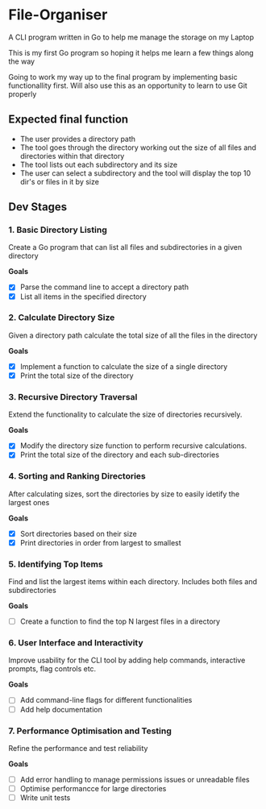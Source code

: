 # File-Organiser
A CLI program written in Go to help me manage the storage on my Laptop

This is my first Go program so hoping it helps me learn a few things along the way

Going to work my way up to the final program by implementing basic functionallity first. Will also use this as an opportunity to learn to use Git properly

## Expected final function
 - The user provides a directory path
 - The tool goes through the directory working out the size of all files and directories within that directory
 - The tool lists out each subdirectory and its size
 - The user can select a subdirectory and the tool will display the top 10 dir's or files in it by size

## Dev Stages
### 1. Basic Directory Listing
Create a Go program that can list all files and subdirectories in a given directory

**Goals**
- [x] Parse the command line to accept a directory path
- [x] List all items in the specified directory

### 2. Calculate Directory Size
Given a directory path calculate the total size of all the files in the directory

**Goals**
- [x] Implement a function to calculate the size of a single directory
- [x] Print the total size of the directory

### 3. Recursive Directory Traversal
Extend the functionality to calculate the size of directories recursively.

**Goals**
- [x] Modify the directory size function to perform recursive calculations.
- [x] Print the total size of the directory and each sub-directories

### 4. Sorting and Ranking Directories
After calculating sizes, sort the directories by size to easily idetify the largest ones

**Goals**
- [x] Sort directories based on their size
- [x] Print directories in order from largest to smallest

### 5. Identifying Top Items
Find and list the largest items within each directory. Includes both files and subdirectories

**Goals**
- [ ] Create a function to find the top N largest files in a directory

### 6. User Interface and Interactivity
Improve usability for the CLI tool by adding help commands, interactive prompts, flag controls etc.

**Goals**
- [ ] Add command-line flags for different functionalities
- [ ] Add help documentation

### 7. Performance Optimisation and Testing
Refine the performance and test reliability

**Goals**
- [ ] Add error handling to manage permissions issues or unreadable files
- [ ] Optimise performancce for large directories
- [ ] Write unit tests